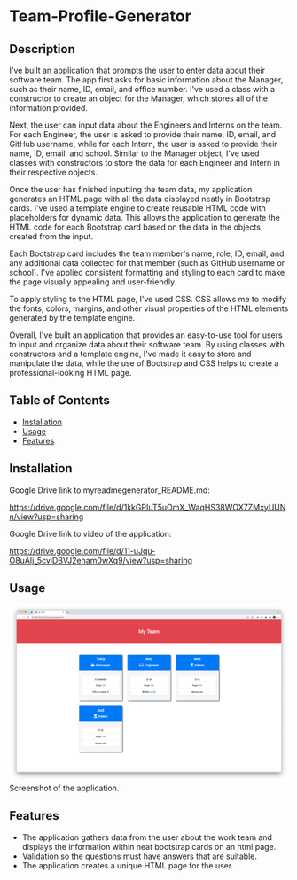 # Team-Profile-Generator

## Description

I've built an application that prompts the user to enter data about their software team. The app first asks for basic information about the Manager, such as their name, ID, email, and office number. I've used a class with a constructor to create an object for the Manager, which stores all of the information provided.

Next, the user can input data about the Engineers and Interns on the team. For each Engineer, the user is asked to provide their name, ID, email, and GitHub username, while for each Intern, the user is asked to provide their name, ID, email, and school. Similar to the Manager object, I've used classes with constructors to store the data for each Engineer and Intern in their respective objects.

Once the user has finished inputting the team data, my application generates an HTML page with all the data displayed neatly in Bootstrap cards. I've used a template engine to create reusable HTML code with placeholders for dynamic data. This allows the application to generate the HTML code for each Bootstrap card based on the data in the objects created from the input.

Each Bootstrap card includes the team member's name, role, ID, email, and any additional data collected for that member (such as GitHub username or school). I've applied consistent formatting and styling to each card to make the page visually appealing and user-friendly.

To apply styling to the HTML page, I've used CSS. CSS allows me to modify the fonts, colors, margins, and other visual properties of the HTML elements generated by the template engine.

Overall, I've built an application that provides an easy-to-use tool for users to input and organize data about their software team. By using classes with constructors and a template engine, I've made it easy to store and manipulate the data, while the use of Bootstrap and CSS helps to create a professional-looking HTML page.

## Table of Contents

- [Installation](#installation)
- [Usage](#usage)
- [Features](#features)

## Installation

Google Drive link to myreadmegenerator_README.md:

https://drive.google.com/file/d/1kkGPIuT5uOmX_WaqHS38WOX7ZMxyUUNn/view?usp=sharing

Google Drive link to video of the application:

https://drive.google.com/file/d/11-uJqu-O8uAIj_5cviDBVJ2eham0wXq9/view?usp=sharing

## Usage

![Toby King README generator](./assets/screenshot.png "Toby King README generator" )
Screenshot of the application.

## Features

* The application gathers data from the user about the work team and displays the information within neat bootstrap cards on an html page.
* Validation so the questions must have answers that are suitable.
* The application creates a unique HTML page for the user. 
